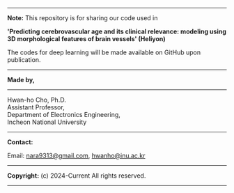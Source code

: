 

---

**Note:** This repository is for sharing our code used in

**'Predicting cerebrovascular age and its clinical relevance: modeling using 3D morphological features of brain vessels' (Heliyon)**

The codes for deep learning will be made available on GitHub upon publication.

---

**Made by,**

---

Hwan-ho Cho, Ph.D.\
Assistant Professor,\
Department of Electronics Engineering,\
Incheon National University

---

**Contact:**

Email: nara9313@gmail.com, hwanho@inu.ac.kr

---

**Copyright:** (c) 2024-Current All rights reserved.

---
